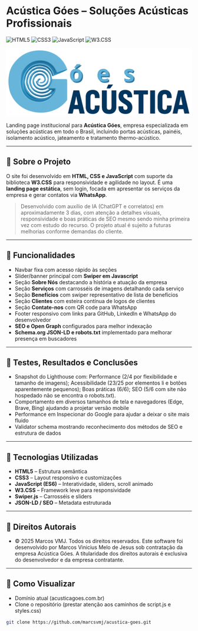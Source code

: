 # Acústica Góes – Soluções Acústicas Profissionais

![HTML5](https://img.shields.io/badge/HTML5-%23E34F26?style=flat&logo=html5&logoColor=white)
![CSS3](https://img.shields.io/badge/CSS3-%231572B6?style=flat&logo=css3&logoColor=white)
![JavaScript](https://img.shields.io/badge/JS-%23F7DF1E?style=flat&logo=javascript&logoColor=black)
![W3.CSS](https://img.shields.io/badge/W3.CSS-%2300AAFF?style=flat&logo=w3-css&logoColor=white)

![Banner do Projeto](assets/MediumIcon.png)

Landing page institucional para **Acústica Góes**, empresa especializada em soluções acústicas em todo o Brasil, incluindo portas acústicas, painéis, isolamento acústico, jateamento e tratamento thermo-acústico.

---

## 🔹 Sobre o Projeto

O site foi desenvolvido em **HTML, CSS e JavaScript** com suporte da biblioteca **W3.CSS** para responsividade e agilidade no layout. É uma **landing page estática**, sem login, focada em apresentar os serviços da empresa e gerar contatos via **WhatsApp**.

> Desenvolvido com auxílio de IA (ChatGPT e correlatos) em aproximadamente 3 dias, com atenção a detalhes visuais, responsividade e boas práticas de SEO mesmo sendo minha primeira vez com estudo do recurso. O projeto atual é sujeito a futuras melhorias conforme demandas do cliente.

---

## 🔹 Funcionalidades

- Navbar fixa com acesso rápido às seções
- Slider/banner principal com **Swiper em Javascript**
- Seção **Sobre Nós** destacando a história e atuação da empresa
- Seção **Serviços** com carrosséis de imagens detalhando cada serviço
- Seção **Benefícios** com swiper representativo de lista de benefícios
- Seção **Clientes** com esteira contínua de logos de clientes
- Seção **Contate-nos** com QR code para WhatsApp
- Footer responsivo com links para GitHub, LinkedIn e WhatsApp do desenvolvedor
- **SEO e Open Graph** configurados para melhor indexação
- **Schema.org JSON-LD e robots.txt** implementado para melhorar presença em buscadores

---

## 🔹 Testes, Resultados e Conclusões

- Snapshot do Lighthouse com:
    Performance (2/4 por flexibilidade e tamanho de imagens);
    Acessibilidade (23/25 por elementos li e botões aparentemente pequenos);
    Boas práticas (6/6);
    SEO (5/6 com site não hospedado não se encontra o robots.txt).
- Comportamento em diversos tamanhos de tela e navegadores (Edge, Brave, Bing) ajudando a projetar versão mobile
- Performance em Inspecionar do Google para ajudar a deixar o site mais fluido
- Validator schema mostrando reconhecimento dos métodos de SEO e estrutura de dados

---

## 🔹 Tecnologias Utilizadas

- **HTML5** – Estrutura semântica
- **CSS3** – Layout responsivo e customizações
- **JavaScript (ES6)** – Interatividade, sliders, scroll animado
- **W3.CSS** – Framework leve para responsividade
- **Swiper.js** – Carrosséis e sliders
- **JSON-LD / SEO** – Metadata estruturada

---

## 🔹 Direitos Autorais

- © 2025 Marcos VMJ. Todos os direitos reservados. Este software foi desenvolvido por Marcos Vinicius Melo de Jesus sob contratação da empresa Acústica Góes. A titularidade dos direitos autorais é exclusiva do desenvolvedor e da empresa contratante.

---

## 🔹 Como Visualizar

- Domínio atual (acusticagoes.com.br)
- Clone o repositório (prestar atenção aos caminhos de script.js e styles.css)

```bash
git clone https://github.com/marcsvmj/acustica-goes.git

